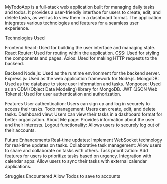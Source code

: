  MyTodoApp is a full-stack web application built for managing daily tasks and todos. It provides a user-friendly interface for users to create, edit, and delete tasks, as well as to view them in a dashboard format. The application integrates various technologies and features for a seamless user experience.

Technologies Used

Frontend React: Used for building the user interface and managing state. React Router: Used for routing within the application. CSS: Used for styling the components and pages. Axios: Used for making HTTP requests to the backend.

Backend Node.js: Used as the runtime environment for the backend server. Express.js: Used as the web application framework for Node.js. MongoDB: Used as the database to store user information and tasks. Mongoose: Used as an ODM (Object Data Modeling) library for MongoDB. JWT (JSON Web Tokens): Used for user authentication and authorization.

Features User authentication: Users can sign up and log in securely to access their tasks. Todo management: Users can create, edit, and delete tasks. Dashboard view: Users can view their tasks in a dashboard format for better organization. About Me page: Provides information about the user and their interests. Logout functionality: Allows users to securely log out of their accounts.

Future Enhancements Real-time updates: Implement WebSocket technology for real-time updates on tasks. Collaborative task management: Allow users to share and collaborate on tasks with others. Task prioritization: Add features for users to prioritize tasks based on urgency. Integration with calendar apps: Allow users to sync their tasks with external calendar applications.

Struggles Encountered Allow Todos to save to accounts
